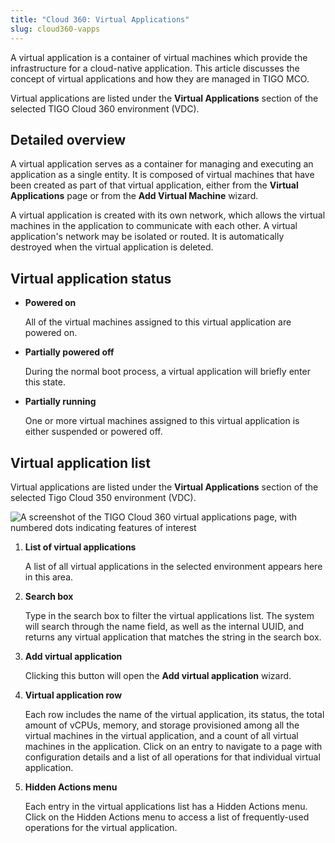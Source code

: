 ```yaml
---
title: "Cloud 360: Virtual Applications"
slug: cloud360-vapps
---
```


A virtual application is a container of virtual machines which provide the infrastructure for a cloud-native application. This article discusses the concept of virtual applications and how they are managed in TIGO MCO.

Virtual applications are listed under the **Virtual Applications** section of the selected TIGO Cloud 360 environment (VDC).

## Detailed overview

A virtual application serves as a container for managing and executing an application as a single entity. It is composed of virtual machines that have been created as part of that virtual application, either from the **Virtual Applications** page or from the **Add Virtual Machine** wizard.

A virtual application is created with its own network, which allows the virtual machines in the application to communicate with each other. A virtual application's network may be isolated or routed. It is automatically destroyed when the virtual application is deleted.

## Virtual application status

- **Powered on**

    All of the virtual machines assigned to this virtual application are powered on.

- **Partially powered off**

    During the normal boot process, a virtual application will briefly enter this state.

- **Partially running**

    One or more virtual machines assigned to this virtual application is either suspended or powered off.

## Virtual application list

Virtual applications are listed under the **Virtual Applications** section of the selected Tigo Cloud 350 environment (VDC).

![A screenshot of the TIGO Cloud 360 virtual applications page, with numbered dots indicating features of interest](/assets/vmware-vapps-list-es.png)

1. **List of virtual applications**

    A list of all virtual applications in the selected environment appears here in this area.

2. **Search box**

    Type in the search box to filter the virtual applications list. The system will search through the name field, as well as the internal UUID, and returns any virtual application that matches the string in the search box.

3. **Add virtual application**

    Clicking this button will open the **Add virtual application** wizard.

4. **Virtual application row**

    Each row includes the name of the virtual application, its status, the total amount of vCPUs, memory, and storage provisioned among all the virtual machines in the virtual application, and a count of all virtual machines in the application. Click on an entry to navigate to a page with configuration details and a list of all operations for that individual virtual application.

5. **Hidden Actions menu**

    Each entry in the virtual applications list has a Hidden Actions menu. Click on the Hidden Actions menu to access a list of frequently-used operations for the virtual application.
